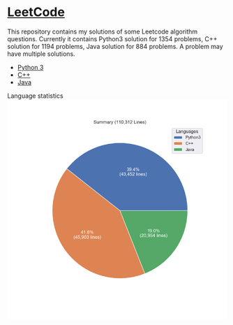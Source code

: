 # [LeetCode](https://leetcode.com/)

This repository contains my solutions of some Leetcode algorithm questions.
Currently it contains Python3 solution for 1354 problems, C++ solution for 1194 problems, Java solution for 884 problems.
A problem may have multiple solutions.

* [Python 3](python3.md)
* [C++](cpp.md)
* [Java](java.md)

Language statistics
![summary](images/pie.png)
